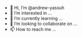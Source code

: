 - 👋 Hi, I’m @andrew-yassuh
- 👀 I’m interested in ...
- 🌱 I’m currently learning ...
- 💞️ I’m looking to collaborate on ...
- 📫 How to reach me ...

<!---
andrew-yassuh/andrew-yassuh is a ✨ special ✨ repository because its `README.md` (this file) appears on your GitHub profile.
You can click the Preview link to take a look at your changes.
--->
